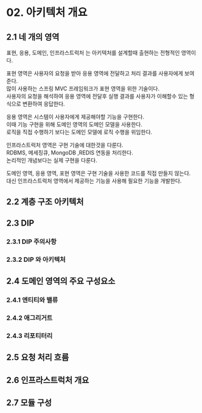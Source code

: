 # 02. 아키텍처 개요

## 2.1 네 개의 영역

표현, 응용, 도메인, 인프라스트럭처 는 아키텍처를 설계할때 출현하는 전형적인 영역이다.

표현 영역은 사용자의 요청을 받아 응용 영역에 전달하고 처리 결과를 사용자에게 보여준다.  
많이 사용하는 스프링 MVC 프레임워크가 표현 영역을 위한 기술이다.    
사용자의 요청을 해석하여 응용 영역에 전달후 실행 결과를 사용자가 이해할수 있는 형식으로 변환하여 응답한다.

응용 영역은 시스템이 사용자에게 제공해야할 기능을 구현한다.  
이때 기능 구현을 위해 도메인 영역의 도메인 모델을 사용한다.  
로직을 직접 수행하기 보다는 도메인 모델에 로직 수행을 위임한다.

인프라스트럭처 영역은 구현 기술에 대한것을 다룬다.  
RDBMS, 메세징큐, MongoDB ,REDIS 연동을 처리한다.  
논리적인 개념보다는 실제 구현을 다룬다.

도메인 영역, 응용 영역, 포현 영역은 구현 기술을 사용한 코드를 직접 만들지 않는다.  
대신 인프라스트럭처 영역에서 제공하는 기능을 사용해 필요한 기능을 개발한다.

## 2.2 계층 구조 아키텍처

## 2.3 DIP

### 2.3.1 DIP 주의사항

### 2.3.2 DIP 와 아키텍처

## 2.4 도메인 영역의 주요 구성요소

### 2.4.1 엔티티와 밸류

### 2.4.2 애그리거트

### 2.4.3 리포티터리

## 2.5 요청 처리 흐름

## 2.6 인프라스트럭처 개요

## 2.7 모듈 구성
